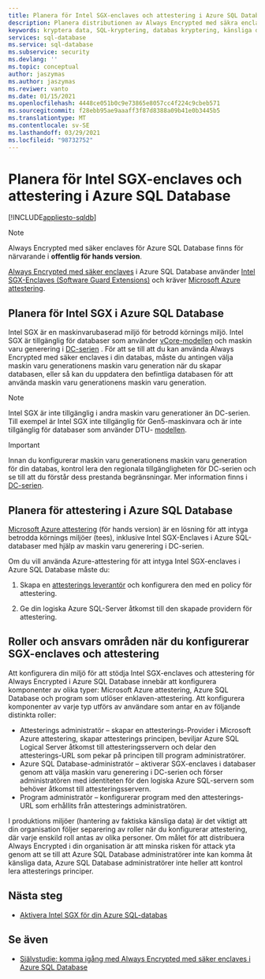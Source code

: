 ```yaml
---
title: Planera för Intel SGX-enclaves och attestering i Azure SQL Database
description: Planera distributionen av Always Encrypted med säkra enclaves i Azure SQL Database.
keywords: kryptera data, SQL-kryptering, databas kryptering, känsliga data, Always Encrypted, säker enclaves, SGX, attestering
services: sql-database
ms.service: sql-database
ms.subservice: security
ms.devlang: ''
ms.topic: conceptual
author: jaszymas
ms.author: jaszymas
ms.reviwer: vanto
ms.date: 01/15/2021
ms.openlocfilehash: 4448ce051b0c9e73865e8057cc4f224c9cbeb571
ms.sourcegitcommit: f28ebb95ae9aaaff3f87d8388a09b41e0b3445b5
ms.translationtype: MT
ms.contentlocale: sv-SE
ms.lasthandoff: 03/29/2021
ms.locfileid: "98732752"
---
```

# <a name="plan-for-intel-sgx-enclaves-and-attestation-in-azure-sql-database"></a>Planera för Intel SGX-enclaves och attestering i Azure SQL Database

[!INCLUDE[appliesto-sqldb](../includes/appliesto-sqldb.md)]

> [!NOTE]
> Always Encrypted med säker enclaves för Azure SQL Database finns för närvarande i **offentlig för hands version**.

[Always Encrypted med säker enclaves](/sql/relational-databases/security/encryption/always-encrypted-enclaves) i Azure SQL Database använder [Intel SGX-Enclaves (Software Guard Extensions)](https://itpeernetwork.intel.com/microsoft-azure-confidential-computing/) och kräver [Microsoft Azure attestering](/sql/relational-databases/security/encryption/always-encrypted-enclaves#secure-enclave-attestation).

## <a name="plan-for-intel-sgx-in-azure-sql-database"></a>Planera för Intel SGX i Azure SQL Database

Intel SGX är en maskinvarubaserad miljö för betrodd körnings miljö. Intel SGX är tillgänglig för databaser som använder [vCore-modellen](service-tiers-vcore.md) och maskin varu generering i [DC-serien](service-tiers-vcore.md?#dc-series) . För att se till att du kan använda Always Encrypted med säker enclaves i din databas, måste du antingen välja maskin varu generationens maskin varu generation när du skapar databasen, eller så kan du uppdatera den befintliga databasen för att använda maskin varu generationens maskin varu generation.

> [!NOTE]
> Intel SGX är inte tillgänglig i andra maskin varu generationer än DC-serien. Till exempel är Intel SGX inte tillgänglig för Gen5-maskinvara och är inte tillgänglig för databaser som använder DTU- [modellen](service-tiers-dtu.md).

> [!IMPORTANT]
> Innan du konfigurerar maskin varu generationens maskin varu generation för din databas, kontrol lera den regionala tillgängligheten för DC-serien och se till att du förstår dess prestanda begränsningar. Mer information finns i [DC-serien](service-tiers-vcore.md#dc-series).

## <a name="plan-for-attestation-in-azure-sql-database"></a>Planera för attestering i Azure SQL Database

[Microsoft Azure attestering](../../attestation/overview.md) (för hands version) är en lösning för att intyga betrodda körnings miljöer (tees), inklusive Intel SGX-Enclaves i Azure SQL-databaser med hjälp av maskin varu generering i DC-serien.

Om du vill använda Azure-attestering för att intyga Intel SGX-enclaves i Azure SQL Database måste du:

1. Skapa en [attesterings leverantör](../../attestation/basic-concepts.md#attestation-provider) och konfigurera den med en policy för attestering. 

2. Ge din logiska Azure SQL-Server åtkomst till den skapade providern för attestering.

## <a name="roles-and-responsibilities-when-configuring-sgx-enclaves-and-attestation"></a>Roller och ansvars områden när du konfigurerar SGX-enclaves och attestering

Att konfigurera din miljö för att stödja Intel SGX-enclaves och attestering för Always Encrypted i Azure SQL Database innebär att konfigurera komponenter av olika typer: Microsoft Azure attestering, Azure SQL Database och program som utlöser enklaven-attestering. Att konfigurera komponenter av varje typ utförs av användare som antar en av följande distinkta roller:

- Attesterings administratör – skapar en attesterings-Provider i Microsoft Azure attestering, skapar attesterings principen, beviljar Azure SQL Logical Server åtkomst till attesteringsservern och delar den attesterings-URL som pekar på principen till program administratörer.
- Azure SQL Database-administratör – aktiverar SGX-enclaves i databaser genom att välja maskin varu generering i DC-serien och förser administratören med identiteten för den logiska Azure SQL-servern som behöver åtkomst till attesteringsservern.
- Program administratör – konfigurerar program med den attesterings-URL som erhållits från attesterings administratören.

I produktions miljöer (hantering av faktiska känsliga data) är det viktigt att din organisation följer separering av roller när du konfigurerar attestering, där varje enskild roll antas av olika personer. Om målet för att distribuera Always Encrypted i din organisation är att minska risken för attack yta genom att se till att Azure SQL Database administratörer inte kan komma åt känsliga data, Azure SQL Database administratörer inte heller att kontrol lera attesterings principer.

## <a name="next-steps"></a>Nästa steg

- [Aktivera Intel SGX för din Azure SQL-databas](always-encrypted-enclaves-enable-sgx.md)

## <a name="see-also"></a>Se även

- [Självstudie: komma igång med Always Encrypted med säker enclaves i Azure SQL Database](always-encrypted-enclaves-getting-started.md)